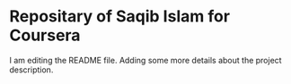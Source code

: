 # Repositary of Saqib Islam for Coursera

I am editing the README file. Adding some more details about the project description.
